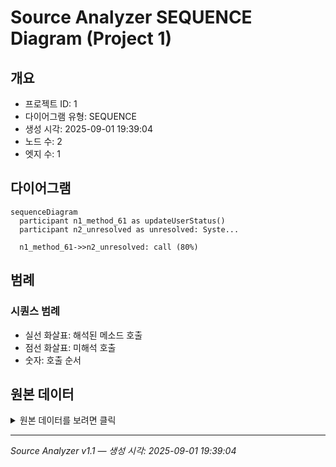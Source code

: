 # Source Analyzer SEQUENCE Diagram (Project 1)

## 개요
- 프로젝트 ID: 1
- 다이어그램 유형: SEQUENCE
- 생성 시각: 2025-09-01 19:39:04
- 노드 수: 2
- 엣지 수: 1

## 다이어그램

```mermaid
sequenceDiagram
  participant n1_method_61 as updateUserStatus()
  participant n2_unresolved as unresolved: Syste...

  n1_method_61->>n2_unresolved: call (80%)
```

## 범례

### 시퀀스 범례
- 실선 화살표: 해석된 메소드 호출
- 점선 화살표: 미해석 호출
- 숫자: 호출 순서

## 원본 데이터

<details>
<summary>원본 데이터를 보려면 클릭</summary>

노드 목록 (2)
```json
  method:61: updateUserStatus() (method)
  unresolved:System.out.println: unresolved: System.out.println (unresolved)
```

엣지 목록 (1)
```json
  method:61 -> unresolved:System.out.println (call)
```

</details>

---
*Source Analyzer v1.1 — 생성 시각: 2025-09-01 19:39:04*
